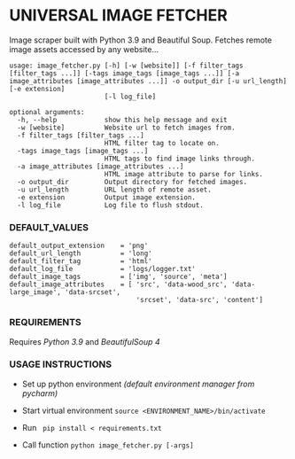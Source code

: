 # UNIVERSAL IMAGE FETCHER #

Image scraper built with Python 3.9 and Beautiful Soup. Fetches remote image assets accessed by any website...

    usage: image_fetcher.py [-h] [-w [website]] [-f filter_tags [filter_tags ...]] [-tags image_tags [image_tags ...]] [-a image_attributes [image_attributes ...]] -o output_dir [-u url_length] [-e extension]
                            [-l log_file]
    
    optional arguments:
      -h, --help            show this help message and exit
      -w [website]          Website url to fetch images from.
      -f filter_tags [filter_tags ...]
                            HTML filter tag to locate on.
      -tags image_tags [image_tags ...]
                            HTML tags to find image links through.
      -a image_attributes [image_attributes ...]
                            HTML image attribute to parse for links.
      -o output_dir         Output directory for fetched images.
      -u url_length         URL length of remote asset.
      -e extension          Output image extension.
      -l log_file           Log file to flush stdout.

### DEFAULT_VALUES ###
    default_output_extension    = 'png'    
    default_url_length          = 'long'
    default_filter_tag          = 'html'
    default_log_file            = 'logs/logger.txt'
    default_image_tags          = ['img', 'source', 'meta']
    default_image_attributes    = [ 'src', 'data-wood_src', 'data-large_image', 'data-srcset', 
                                    'srcset', 'data-src', 'content']
    
### REQUIREMENTS ###
Requires _Python 3.9_ and _BeautifulSoup 4_

### USAGE INSTRUCTIONS ###
* Set up python environment _(default environment manager from pycharm)_
* Start virtual environment ``` source <ENVIRONMENT_NAME>/bin/activate ```  
* Run ``` pip install < requirements.txt```

* Call function ```python image_fetcher.py [-args]```
